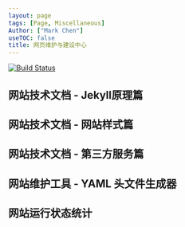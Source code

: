 ```yaml
---
layout: page
tags: [Page, Miscellaneous]
Author: ["Mark Chen"]
useTOC: false
title: 网页维护与建设中心
---
```

<div class="no-decoration">
<a href="https://actions-badge.atrox.dev/MarkChenYutian/gwcsclub/goto?ref=main"><img alt="Build Status" src="https://img.shields.io/endpoint.svg?url=https%3A%2F%2Factions-badge.atrox.dev%2FMarkChenYutian%2Fgwcsclub%2Fbadge%3Fref%3Dmain&style=flat-square" /></a>

</div>

<div style="background: url('../../../assets/maintain.svg') no-repeat right bottom;">
    <div class="horizontal-flex-box">
        <div class="flex-page-card" onclick="window.location.href='{{ site.baseurl }}/2021/03/08/Webpage-Documentation.html'">
            <h2>网站技术文档 - Jekyll原理篇</h2>
        </div>
        <div class="flex-page-card" onclick="window.location.href='{{ site.baseurl }}/2021/06/05/Webpage-Feature.html'">
            <h2>网站技术文档 - 网站样式篇</h2>
        </div>
        <div class="flex-page-card" onclick="window.location.href='{{ site.baseurl }}/2021/06/03/Third-Party-Maintainance.html'">
            <h2>网站技术文档 - 第三方服务篇</h2>
        </div>
        <div class="flex-page-card" onclick="window.location.href='{{ site.baseurl }}/2021/06/11/yml-generator.html'">
            <h2>网站维护工具 - YAML 头文件生成器</h2>
        </div>
        <div class="flex-page-card" onclick="window.location.href='https://stats.uptimerobot.com/q8nOZiOBNM'">
            <h2>网站运行状态统计</h2>
        </div>
    </div>
    <div style="height: 15rem;"></div>
</div>